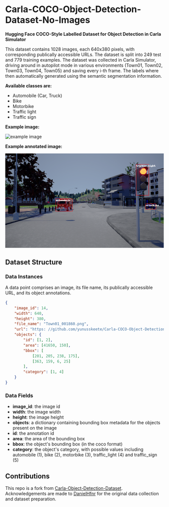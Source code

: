 # Carla-COCO-Object-Detection-Dataset-No-Images

**Hugging Face COCO-Style Labelled Dataset for Object Detection in Carla Simulator**

This dataset contains 1028 images, each 640x380 pixels, with corresponding publically accessible URLs.
The dataset is split into 249 test and 779 training examples.
The dataset was collected in Carla Simulator, driving around in autopilot mode in various environments (Town01, Town02, Town03, Town04, Town05) and saving every i-th frame.
The labels where then automatically generated using the semantic segmentation information.

**Available classes are:**

* Automobile (Car, Truck)
* Bike
* Motorbike
* Traffic light
* Traffic sign

**Example image:**

![example image](https://github.com/yunusskeete/Carla-COCO-Object-Detection-Dataset/raw/master/images/train/Town01_011940.png)

**Example annotated image:**

![example image with annotations](https://github.com/yunusskeete/Carla-COCO-Object-Detection-Dataset/raw/master/Town01_011940_annotated.png)

## Dataset Structure
### Data Instances
A data point comprises an image, its file name, its publically accessible URL, and its object annotations.
```json
{
    "image_id": 14,
    "width": 640,
    "height": 380,
    "file_name": "Town01_001860.png",
    "url": "https: //github.com/yunusskeete/Carla-COCO-Object-Detection-Dataset/blob/master/images/train/Town01_001860.png",
    "objects": {
        "id": [1, 2],
        "area": [41650, 150],
        "bbox": [
            [201, 205, 238, 175],
            [363, 159, 6, 25]
        ],
        "category": [1, 4]
    }
}
```

### Data Fields
* **image_id**: the image id
* **width**: the image width
* **height**: the image height
* **objects**: a dictionary containing bounding box metadata for the objects present on the image
* **id**: the annotation id
* **area**: the area of the bounding box
* **bbox**: the object's bounding box (in the coco format)
* **category**: the object's category, with possible values including automobile (1), bike (2), motorbike (3), traffic_light (4) and traffic_sign (5)

## Contributions
This repo is a fork from [Carla-Object-Detection-Dataset](https://github.com/DanielHfnr/Carla-Object-Detection-Dataset).
Acknowledgements are made to [DanielHfnr](https://github.com/DanielHfnr) for the original data collection and dataset preparation.